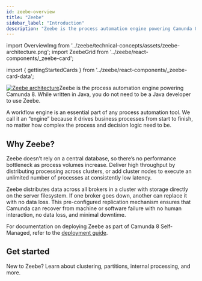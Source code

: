 ```yaml
---
id: zeebe-overview
title: "Zeebe"
sidebar_label: "Introduction"
description: "Zeebe is the process automation engine powering Camunda 8. While written in Java, you do not need to be a Java developer to use Zeebe."
---
```


import OverviewImg from '../zeebe/technical-concepts/assets/zeebe-architecture.png';
import ZeebeGrid from '../zeebe/react-components/\_zeebe-card';

import { gettingStartedCards } from '../zeebe/react-components/\_zeebe-card-data';

<p><a title="Zeebe architecture" href="../technical-concepts/architecture"><img src={OverviewImg} alt="Zeebe architecture" style={{border:0,padding:0,paddingLeft:20,margin:0,float: 'right', width: '60%'}} className="fade-in-top-image"/></a>Zeebe is the process automation engine powering Camunda 8. While written in Java, you do not need to be a Java developer to use Zeebe.</p>

A workflow engine is an essential part of any process automation tool. We call it an “engine” because it drives business processes from start to finish, no matter how complex the process and decision logic need to be.

## Why Zeebe?

Zeebe doesn’t rely on a central database, so there’s no performance bottleneck as process volumes increase. Deliver high throughput by distributing processing across clusters, or add cluster nodes to execute an unlimited number of processes at consistently low latency.

Zeebe distributes data across all brokers in a cluster with storage directly on the server filesystem. If one broker goes down, another can replace it with no data loss. This pre-configured replication mechanism ensures that Camunda can recover from machine or software failure with no human interaction, no data loss, and minimal downtime.

For documentation on deploying Zeebe as part of Camunda 8 Self-Managed, refer to the [deployment guide](../../self-managed/zeebe-deployment/zeebe-installation.md).

## Get started

New to Zeebe? Learn about clustering, partitions, internal processing, and more.

<ZeebeGrid zeebe={gettingStartedCards} />
